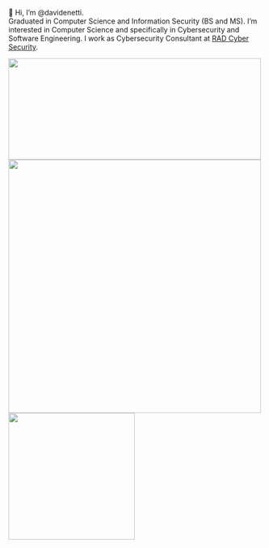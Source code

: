 👋 Hi, I’m @davidenetti.
\
Graduated in Computer Science and Information Security (BS and MS). I’m interested in Computer Science and specifically in Cybersecurity and Software Engineering. I work as Cybersecurity Consultant at [RAD Cyber Security](https://radsec.it/en/).

<div>
  <img align="center" width=500p height=200px src="https://github-readme-stats.vercel.app/api/top-langs/?username=davidenetti&layout=demo&theme=tokyonight&hide_border=true"/>
  <img align="center" width=500px height=500px src="https://github-readme-stats.vercel.app/api?username=davidenetti&show_icons=true&theme=tokyonight&hide_border=true"/>
   <img align="center" width=250px height=250px src="https://komarev.com/ghpvc/?username=davidenetti&color=red&style=for-the-badge"/>
</div>
